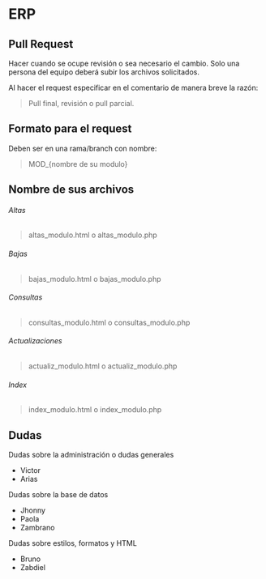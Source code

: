 # ERP 

## Pull Request 
Hacer cuando se ocupe revisión o sea necesario el cambio.
Solo una persona del equipo deberá subir los archivos solicitados.

Al hacer el request especificar en el comentario de manera breve la razón:

> Pull final, revisión o pull parcial.

## Formato para el request

Deben ser en una rama/branch con nombre: 

> MOD_{nombre de su modulo}

## Nombre de sus archivos

###### Altas

> altas_modulo.html o altas_modulo.php

###### Bajas

> bajas_modulo.html o bajas_modulo.php

###### Consultas

> consultas_modulo.html o consultas_modulo.php

###### Actualizaciones

> actualiz_modulo.html o actualiz_modulo.php

###### Index

> index_modulo.html o index_modulo.php

## Dudas

Dudas sobre la administración o dudas generales

- Victor
- Arias

Dudas sobre la base de datos

- Jhonny
- Paola
- Zambrano

Dudas sobre estilos, formatos y HTML

- Bruno
- Zabdiel

